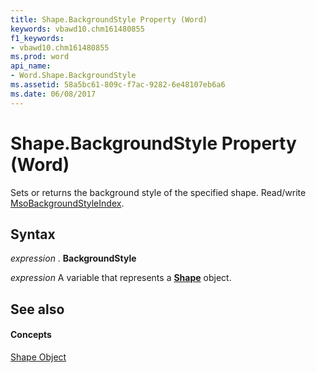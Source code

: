 ```yaml
---
title: Shape.BackgroundStyle Property (Word)
keywords: vbawd10.chm161480855
f1_keywords:
- vbawd10.chm161480855
ms.prod: word
api_name:
- Word.Shape.BackgroundStyle
ms.assetid: 58a5bc61-809c-f7ac-9282-6e48107eb6a6
ms.date: 06/08/2017
---
```



# Shape.BackgroundStyle Property (Word)

Sets or returns the background style of the specified shape. Read/write [MsoBackgroundStyleIndex](http://msdn.microsoft.com/library/76a4589b-404b-0e8e-3b75-d72d65ba2987%28Office.15%29.aspx).


## Syntax

 _expression_ . **BackgroundStyle**

 _expression_ A variable that represents a **[Shape](shape-object-word.md)** object.


## See also


#### Concepts


[Shape Object](shape-object-word.md)

